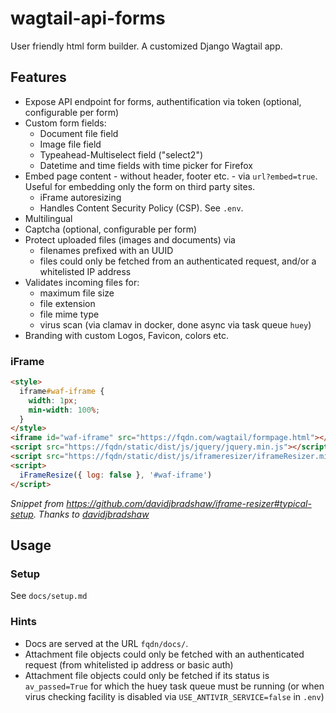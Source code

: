 # wagtail-api-forms

User friendly html form builder. A customized Django Wagtail app.

## Features

* Expose API endpoint for forms, authentification via token (optional, configurable per form)
* Custom form fields:
  * Document file field
  * Image file field
  * Typeahead-Multiselect field ("select2")
  * Datetime and time fields with time picker for Firefox
* Embed page content - without header, footer etc. - via ``url?embed=true``. Useful for embedding only the form on third party sites.
  * iFrame autoresizing
  * Handles Content Security Policy (CSP). See `.env`.
* Multilingual
* Captcha (optional, configurable per form)
* Protect uploaded files (images and documents) via
  * filenames prefixed with an UUID
  * files could only be fetched from an authenticated request, and/or a whitelisted IP address
* Validates incoming files for: 
  * maximum file size
  * file extension
  * file mime type
  * virus scan (via clamav in docker, done async via task queue `huey`)
* Branding with custom Logos, Favicon, colors etc.

### iFrame

```html
<style>
  iframe#waf-iframe {
    width: 1px;
    min-width: 100%;
  }
</style>
<iframe id="waf-iframe" src="https://fqdn.com/wagtail/formpage.html"></iframe>
<script src="https://fqdn/static/dist/js/jquery/jquery.min.js"></script>
<script src="https://fqdn/static/dist/js/iframeresizer/iframeResizer.min.js"></script> 
<script>
  iFrameResize({ log: false }, '#waf-iframe')
</script>
```

*Snippet from https://github.com/davidjbradshaw/iframe-resizer#typical-setup. Thanks to [davidjbradshaw](https://github.com/davidjbradshaw/iframe-resizer)*

## Usage

### Setup

See `docs/setup.md`

### Hints

* Docs are served at the URL `fqdn/docs/`.
* Attachment file objects could only be fetched with an authenticated request (from whitelisted ip address or basic auth)
* Attachment file objects could only be fetched if its status is ``av_passed=True`` for which the huey task queue must be running (or when virus checking facility is disabled via `USE_ANTIVIR_SERVICE=false` in `.env`)
